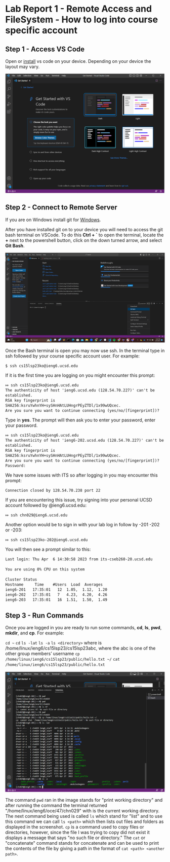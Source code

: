# Lab Report 1 - Remote Access and FileSystem - How to log into course specific account

## Step 1 - Access VS Code
Open or [install](https://code.visualstudio.com/download) vs code on your device. Depending on your device the layout may vary.

![Screenshot](vscodeOpen.png)

## Step 2 - Connect to Remote Server

If you are on Windows install git for [Windows](https://gitforwindows.org/).

After you have installed git on to your device you will need to access the git bash terminal on VSCode. To do this **Ctrl + `** to open the terminal, locate the **+** next to the powershell button, click on the down turned arrow, and select **Git Bash**.

![Screenshot](vscodeBash.png)

Once the Bash terminal is open you may now use ssh. In the terminal type in ssh followed by your course specific account user. For example:

```
$ ssh cs15lsp23ko@ieng6.ucsd.edu
```
If it is the first time you are logging on you might encounter this prompt:
```
⤇ ssh cs15lsp23ko@ieng6.ucsd.edu
The authenticity of host 'ieng6.ucsd.edu (128.54.70.227)' can't be established.
RSA key fingerprint is SHA256:ksruYwhnYH+sySHnHAtLUHngrPEyZTDl/1x99wUQcec.
Are you sure you want to continue connecting (yes/no/[fingerprint])? 
```
Type in **yes**. The prompt will then ask you to enter your password, enter your password.
```
⤇ ssh cs15lsp23ko@ieng6.ucsd.edu
The authenticity of host 'ieng6-202.ucsd.edu (128.54.70.227)' can't be established.
RSA key fingerprint is SHA256:ksruYwhnYH+sySHnHAtLUHngrPEyZTDl/1x99wUQcec.
Are you sure you want to continue connecting (yes/no/[fingerprint])? 
Password: 
```
We have some issues with ITS so after logging in you may encounter this prompt:
```
Connection closed by 128.54.70.238 port 22
```
If you are encountering this issue, try signing into your personal UCSD account followed by @ieng6.ucsd.edu:
```
⤇ ssh chn029@ieng6.ucsd.edu
```
Another option would be to sign in with your lab log in follow by -201 -202 or -203:
```
⤇ ssh cs15lsp23ko-202@ieng6.ucsd.edu
```
You will then see a prompt similar to this:
```
Last login: Thu Apr  6 14:30:58 2023 from its-cseb260-20.ucsd.edu

You are using 0% CPU on this system

Cluster Status 
Hostname     Time    #Users  Load  Averages  
ieng6-201   17:35:01   12  1.05,  1.12,  1.20
ieng6-202   17:35:01   7   4.23,  4.20,  4.26
ieng6-203   17:35:01   16  1.51,  1.50,  1.49
```
## Step 3 - Run Commands
Once you are logged in you are ready to run some commands, **cd**, **ls**, **pwd**, **mkdir**, and **cp**. For example:

`cd ~`
`cd`
`ls -lat`
`ls -a`
`ls <directory>` where <directory> is /home/linux/ieng6/cs15lsp23/cs15lsp23abc, where the abc is one of the other group members’ username
`cp /home/linux/ieng6/cs15lsp23/public/hello.txt ~/`
`cat /home/linux/ieng6/cs15lsp23/public/hello.txt`

![Screenshot](vscodeCommands.png)

The command `pwd` ran in the image stands for "print working directory" and after running the command the terminal returned "/home/linux/ieng6/oce/47/chn029" with is the current working directory. The next command being used is called `ls` which stand for "list" and to use this command we can call `ls <path>` which then lists out files and folders as displayed in the screenshot. `cp` is a command used to copy files or directories, however, since the file I was trying to copy did not exist it displays a message that says "no such file or directory." The `cat` or "concatenate" command stands for concatenate and can be used to print the contents of the file by giving a path in the format of `cat <path> <another path>`.

